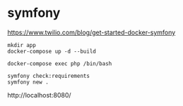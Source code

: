# symfony

https://www.twilio.com/blog/get-started-docker-symfony


```shell
mkdir app
docker-compose up -d --build
```

```shell
docker-compose exec php /bin/bash
```

```shell
symfony check:requirements
symfony new .
```

http://localhost:8080/
